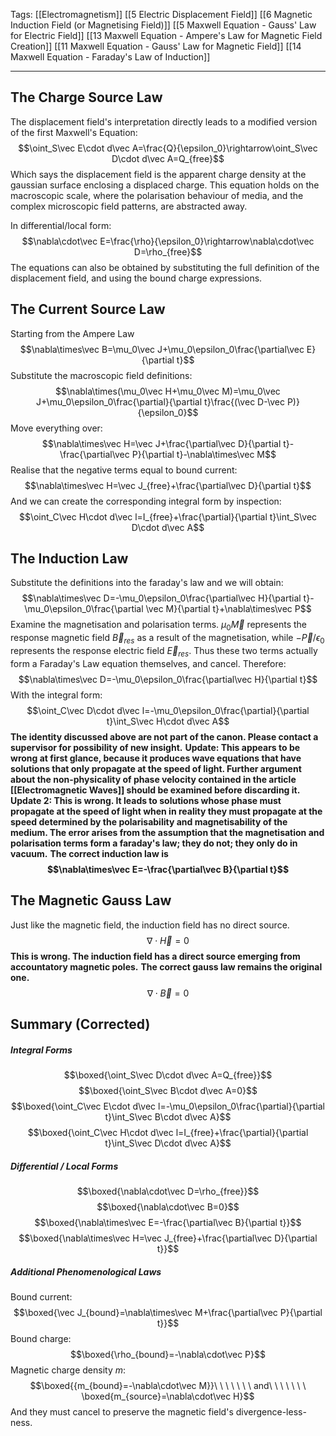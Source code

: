 Tags: [[Electromagnetism]] [[5 Electric Displacement Field]] [[6 Magnetic Induction Field (or Magnetising Field)]] [[5 Maxwell Equation - Gauss' Law for Electric Field]] [[13 Maxwell Equation - Ampere's Law for Magnetic Field Creation]] [[11 Maxwell Equation - Gauss' Law for Magnetic Field]] [[14 Maxwell Equation - Faraday's Law of Induction]]
___
## The Charge Source Law
The displacement field's interpretation directly leads to a modified version of the first Maxwell's Equation:
$$\oint_S\vec E\cdot d\vec A=\frac{Q}{\epsilon_0}\rightarrow\oint_S\vec D\cdot d\vec A=Q_{free}$$
Which says the displacement field is the apparent charge density at the gaussian surface enclosing a displaced charge. This equation holds on the macroscopic scale, where the polarisation behaviour of media, and the complex microscopic field patterns, are abstracted away. 

In differential/local form:
$$\nabla\cdot\vec E=\frac{\rho}{\epsilon_0}\rightarrow\nabla\cdot\vec D=\rho_{free}$$
The equations can also be obtained by substituting the full definition of the displacement field, and using the bound charge expressions. 
## The Current Source Law
Starting from the Ampere Law
$$\nabla\times\vec B=\mu_0\vec J+\mu_0\epsilon_0\frac{\partial\vec E}{\partial t}$$
Substitute the macroscopic field definitions:
$$\nabla\times(\mu_0\vec H+\mu_0\vec M)=\mu_0\vec J+\mu_0\epsilon_0\frac{\partial}{\partial t}\frac{(\vec D-\vec P)}{\epsilon_0}$$
Move everything over:
$$\nabla\times\vec H=\vec J+\frac{\partial\vec D}{\partial t}-\frac{\partial\vec P}{\partial t}-\nabla\times\vec M$$
Realise that the negative terms equal to bound current:
$$\nabla\times\vec H=\vec J_{free}+\frac{\partial\vec D}{\partial t}$$
And we can create the corresponding integral form by inspection:
$$\oint_C\vec H\cdot d\vec l=I_{free}+\frac{\partial}{\partial t}\int_S\vec D\cdot d\vec A$$
## The Induction Law
Substitute the definitions into the faraday's law and we will obtain:
$$\nabla\times\vec D=-\mu_0\epsilon_0\frac{\partial\vec H}{\partial t}-\mu_0\epsilon_0\frac{\partial \vec M}{\partial t}+\nabla\times\vec P$$
Examine the magnetisation and polarisation terms. $\mu_0\vec M$ represents the response magnetic field $\vec B_{res}$ as a result of the magnetisation, while $-\vec P/\epsilon_0$ represents the response electric field $\vec E_{res}$. Thus these two terms actually form a Faraday's Law equation themselves, and cancel. Therefore: 
$$\nabla\times\vec D=-\mu_0\epsilon_0\frac{\partial\vec H}{\partial t}$$
With the integral form:
$$\oint_C\vec D\cdot d\vec l=-\mu_0\epsilon_0\frac{\partial}{\partial t}\int_S\vec H\cdot d\vec A$$
**The identity discussed above are not part of the canon. Please contact a supervisor for possibility of new insight.** 
**Update: This appears to be wrong at first glance, because it produces wave equations that have solutions that only propagate at the speed of light. Further argument about the non-physicality of phase velocity contained in the article [[Electromagnetic Waves]] should be examined before discarding it.**
**Update 2: This is wrong. It leads to solutions whose phase must propagate at the speed of light when in reality they must propagate at the speed determined by the polarisability and magnetisability of the medium. The error arises from the assumption that the magnetisation and polarisation terms form a faraday's law; they do not; they only do in vacuum.**
**The correct induction law is $$\nabla\times\vec E=-\frac{\partial\vec B}{\partial t}$$**
## The Magnetic Gauss Law
Just like the magnetic field, the induction field has no direct source. 
$$\nabla\cdot\vec H=0$$
**This is wrong. The induction field has a direct source emerging from accountatory magnetic poles.**
**The correct gauss law remains the original one.**
$$\nabla\cdot\vec B=0$$
## Summary (Corrected)
##### Integral Forms
$$\boxed{\oint_S\vec D\cdot d\vec A=Q_{free}}$$
$$\boxed{\oint_S\vec B\cdot d\vec A=0}$$
$$\boxed{\oint_C\vec E\cdot d\vec l=-\mu_0\epsilon_0\frac{\partial}{\partial t}\int_S\vec B\cdot d\vec A}$$
$$\boxed{\oint_C\vec H\cdot d\vec l=I_{free}+\frac{\partial}{\partial t}\int_S\vec D\cdot d\vec A}$$
##### Differential / Local Forms
$$\boxed{\nabla\cdot\vec D=\rho_{free}}$$
$$\boxed{\nabla\cdot\vec B=0}$$
$$\boxed{\nabla\times\vec E=-\frac{\partial\vec B}{\partial t}}$$
$$\boxed{\nabla\times\vec H=\vec J_{free}+\frac{\partial\vec D}{\partial t}}$$
##### Additional Phenomenological Laws
Bound current:
$$\boxed{\vec J_{bound}=\nabla\times\vec M+\frac{\partial\vec P}{\partial t}}$$
Bound charge: 
$$\boxed{\rho_{bound}=-\nabla\cdot\vec P}$$
Magnetic charge density $m$:
$$\boxed{{m_{bound}=-\nabla\cdot\vec M}}\ \ \ \ \ \ \ and\ \ \ \ \ \ \ \boxed{m_{source}=\nabla\cdot\vec H}$$
And they must cancel to preserve the magnetic field's divergence-less-ness. 
